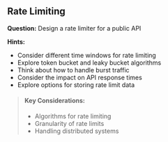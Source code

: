 
## Rate Limiting

**Question:** Design a rate limiter for a public API

**Hints:**
- Consider different time windows for rate limiting
- Explore token bucket and leaky bucket algorithms
- Think about how to handle burst traffic
- Consider the impact on API response times
- Explore options for storing rate limit data

> #### Key Considerations:
> - Algorithms for rate limiting
> - Granularity of rate limits
> - Handling distributed systems
